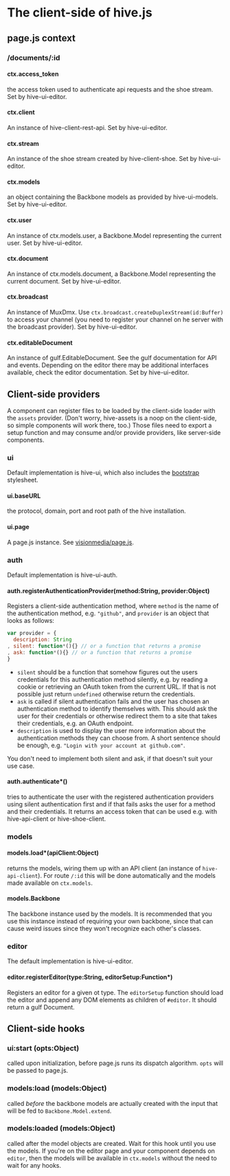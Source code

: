 # The client-side of hive.js

## page.js context

### /documents/:id
#### ctx.access_token
the access token used to authenticate api requests and the shoe stream. Set by hive-ui-editor.
#### ctx.client
An instance of hive-client-rest-api. Set by hive-ui-editor.
#### ctx.stream
An instance of the shoe stream created by hive-client-shoe. Set by hive-ui-editor.
#### ctx.models
an object containing the Backbone models as provided by hive-ui-models. Set by hive-ui-editor.
#### ctx.user
An instance of ctx.models.user, a Backbone.Model representing the current user. Set by hive-ui-editor.
#### ctx.document
An instance of ctx.models.document, a Backbone.Model representing the current document. Set by hive-ui-editor.
#### ctx.broadcast
An instance of MuxDmx. Use `ctx.broadcast.createDuplexStream(id:Buffer)` to access your channel (you need to register your channel on he server with the broadcast provider). Set by hive-ui-editor.
#### ctx.editableDocument
An instance of gulf.EditableDocument. See the gulf documentation for API and events. Depending on the editor there may be additional interfaces available, check the editor documentation. Set by hive-ui-editor.

## Client-side providers
A component can register files to be loaded by the client-side loader with the `assets` provider. (Don't worry, hive-assets is a noop on the client-side, so simple components will work there, too.) Those files need to export a setup function and may consume and/or provide providers, like server-side components.

### ui
Default implementation is hive-ui, which also includes the [bootstrap](http://getbootstrap.com) stylesheet.

#### ui.baseURL
the protocol, domain, port and root path of the hive installation.

#### ui.page
A page.js instance. See [visionmedia/page.js](https://github.com/visionmedia/page.js).

### auth
Default implementation is hive-ui-auth.

#### auth.registerAuthenticationProvider(method:String, provider:Object)
Registers a client-side authentication method, where `method` is the name of the authentication method, e.g. `"github"`, and `provider` is an object that looks as follows:

```js
var provider = {
  description: String
, silent: function*(){} // or a function that returns a promise
, ask: function*(){} // or a function that returns a promise
}
```
 * `silent` should be a function that somehow figures out the users credentials for this authentication method silently, e.g. by reading a cookie or retrieving an OAuth token from the current URL. If that is not possible just return `undefined` otherwise return the credentials.
 * `ask` is called if silent authentication fails and the user has chosen an authentication method to identify themselves with. This should ask the user for their credentials or otherwise redirect them to a site that takes their credentials, e.g. an OAuth endpoint.
* `description` is used to display the user more information about the authentication methods they can choose from. A short sentence should be enough, e.g. `"Login with your account at github.com"`.

You don't need to implement both silent and ask, if that doesn't suit your use case.

#### auth.authenticate*()
tries to authenticate the user with the registered authentication providers using silent authentication first and if that fails asks the user for a method and their credentials. It returns an access token that can be used e.g. with hive-api-client or hive-shoe-client.

### models

#### models.load*(apiClient:Object)
returns the models, wiring them up with an API client (an instance of `hive-api-client`). For route `/:id` this will be done automatically and the models made available on `ctx.models`.

#### models.Backbone
The backbone instance used by the models. It is recommended that you use this instance instead of requiring your own backbone, since that can cause weird issues since they won't recognize each other's classes.

### editor
The default implementation is hive-ui-editor.

#### editor.registerEditor(type:String, editorSetup:Function*)
Registers an editor for a given ot type. The `editorSetup` function should load the editor and append any DOM elements as children of `#editor`. It should return a gulf Document.

## Client-side hooks

### ui:start (opts:Object)
called upon initialization, before page.js runs its dispatch algorithm. `opts` will be passed to page.js.

### models:load (models:Object)
called *before* the backbone models are actually created with the input that will be fed to `Backbone.Model.extend`.

### models:loaded (models:Object)
called after the model objects are created. Wait for this hook until you use the models. If you're on the editor page and your component depends on `editor`, then the models will be available in `ctx.models` without the need to wait for any hooks.
